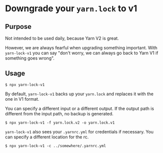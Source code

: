 # Downgrade your `yarn.lock` to v1

## Purpose

Not intended to be used daily, because Yarn V2 is great.

However, we are always fearful when upgrading something important.
With `yarn-lock-v1` you can say "don't worry, we can always go back to Yarn V1 if something goes wrong".

## Usage

```
$ npx yarn-lock-v1
```

By default, `yarn-lock-v1` backs up your `yarn.lock` and replaces it with the one in V1 format.

You can specify a different input or a different output. If the output path is different from the input path, no backup is generated.

```
$ npx yarn-lock-v1 -f yarn.lock.v2 -o yarn.lock.v1
```

`yarn-lock-v1` also sees your `.yarnrc.yml` for credentials if necessary. You can specify a different location for the rc.

```
$ npx yarn-lock-v1 -c ../somewhere/.yarnrc.yml
```
